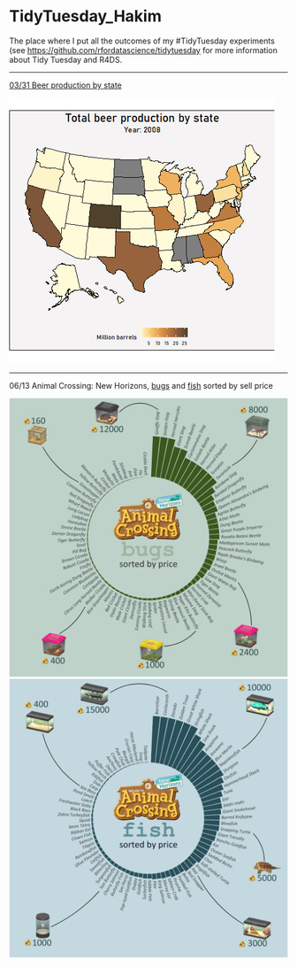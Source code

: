 # TidyTuesday_Hakim
The place where I put all the outcomes of my #TidyTuesday experiments (see https://github.com/rfordatascience/tidytuesday for more information about Tidy Tuesday and R4DS. 

***
[03/31 Beer production by state](/R_scripts/Beer/20200401-tt-beer.R)

<img src="https://github.com/hakimjacob/TidyTuesday_Hakim/blob/master/Plots/beermap_tt.gif"  />

***
06/13 Animal Crossing: New Horizons, [bugs](R_scripts/Animal-Crossing/tt-AC-hakim-BUGS-normscale.R) and [fish](R_scripts/Animal-Crossing/tt-AC-hakim-FISH-normscale.R) sorted by sell price

<img src="https://github.com/hakimjacob/TidyTuesday_Hakim/blob/master/Plots/TT-ACbugs-normscale.jpg"  />

<img src="https://github.com/hakimjacob/TidyTuesday_Hakim/blob/master/Plots/Tidy-AC-fish-normscale.jpg"  />
